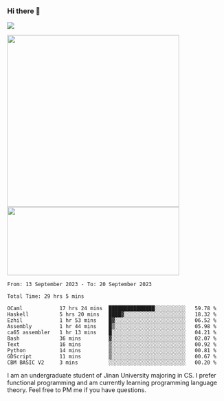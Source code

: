 ### Hi there 👋

<!--
**pe200012/pe200012** is a ✨ _special_ ✨ repository because its `README.md` (this file) appears on your GitHub profile.

Here are some ideas to get you started:

- 🔭 I’m currently working on ...
- 🌱 I’m currently learning ...
- 👯 I’m looking to collaborate on ...
- 🤔 I’m looking for help with ...
- 💬 Ask me about ...
- 📫 How to reach me: ...
- 😄 Pronouns: ...
- ⚡ Fun fact: ...
-->
![](https://www.codewars.com/users/pe200012/badges/large)
<p>
    <img width="400em" src="https://github-readme-stats-git-masterrstaa-rickstaa.vercel.app/api?username=pe200012&show_icons=true&icon_color=f44336&title_color=757de8&rank_icon=github">
    <img width="400em" height="159em" src="https://github-readme-stats-git-masterrstaa-rickstaa.vercel.app/api/top-langs/?username=pe200012&hide=html,cmake,css&title_color=757de8&layout=compact">
</p>

<!--START_SECTION:waka-->

```all_time
From: 13 September 2023 - To: 20 September 2023

Total Time: 29 hrs 5 mins

OCaml            17 hrs 24 mins  ███████████████░░░░░░░░░░   59.78 %
Haskell          5 hrs 20 mins   ████▓░░░░░░░░░░░░░░░░░░░░   18.32 %
Ezhil            1 hr 53 mins    █▓░░░░░░░░░░░░░░░░░░░░░░░   06.52 %
Assembly         1 hr 44 mins    █▒░░░░░░░░░░░░░░░░░░░░░░░   05.98 %
ca65 assembler   1 hr 13 mins    █░░░░░░░░░░░░░░░░░░░░░░░░   04.21 %
Bash             36 mins         ▓░░░░░░░░░░░░░░░░░░░░░░░░   02.07 %
Text             16 mins         ▒░░░░░░░░░░░░░░░░░░░░░░░░   00.92 %
Python           14 mins         ▒░░░░░░░░░░░░░░░░░░░░░░░░   00.81 %
GDScript         11 mins         ▒░░░░░░░░░░░░░░░░░░░░░░░░   00.67 %
CBM BASIC V2     3 mins          ░░░░░░░░░░░░░░░░░░░░░░░░░   00.20 %
```

<!--END_SECTION:waka-->

I am an undergraduate student of Jinan University majoring in CS. I prefer functional programming and am currently learning programming language theory. Feel free to PM me if you have questions.
